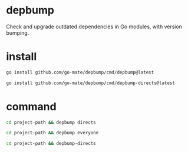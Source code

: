 # depbump

Check and upgrade outdated dependencies in Go modules, with version bumping.

# install

```bash
go install github.com/go-mate/depbump/cmd/depbump@latest
```

```bash
go install github.com/go-mate/depbump/cmd/depbump-directs@latest
```

# command

```bash
cd project-path && depbump directs
```

```bash
cd project-path && depbump everyone
```

```bash
cd project-path && depbump-directs
```

